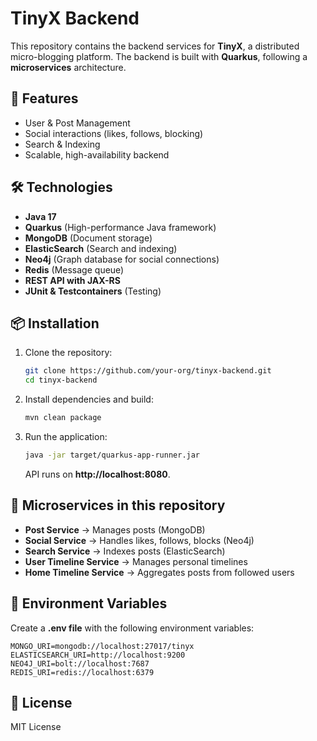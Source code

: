 # TinyX Backend

This repository contains the backend services for **TinyX**, a distributed micro-blogging platform. The backend is built with **Quarkus**, following a **microservices** architecture.

## 🚀 Features
- User & Post Management
- Social interactions (likes, follows, blocking)
- Search & Indexing
- Scalable, high-availability backend

## 🛠️ Technologies
- **Java 17**
- **Quarkus** (High-performance Java framework)
- **MongoDB** (Document storage)
- **ElasticSearch** (Search and indexing)
- **Neo4j** (Graph database for social connections)
- **Redis** (Message queue)
- **REST API with JAX-RS**
- **JUnit & Testcontainers** (Testing)


## 📦 Installation
1. Clone the repository:
   ```bash
   git clone https://github.com/your-org/tinyx-backend.git
   cd tinyx-backend
   ```

2. Install dependencies and build:
   ```bash
   mvn clean package
   ```

3. Run the application:
   ```bash
   java -jar target/quarkus-app-runner.jar
   ```
   API runs on **http://localhost:8080**.

## 📌 Microservices in this repository
- **Post Service** → Manages posts (MongoDB)
- **Social Service** → Handles likes, follows, blocks (Neo4j)
- **Search Service** → Indexes posts (ElasticSearch)
- **User Timeline Service** → Manages personal timelines
- **Home Timeline Service** → Aggregates posts from followed users

## 🔧 Environment Variables
Create a **.env file** with the following environment variables:
```env
MONGO_URI=mongodb://localhost:27017/tinyx
ELASTICSEARCH_URI=http://localhost:9200
NEO4J_URI=bolt://localhost:7687
REDIS_URI=redis://localhost:6379
```

## 📜 License
MIT License
